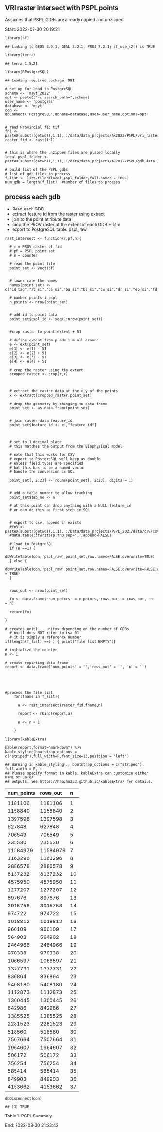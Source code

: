 ## VRI raster intersect with PSPL points

Assumes that PSPL GDBs are already copied and unzipped

Start: 2022-08-30 20:19:21

    library(sf)

    ## Linking to GEOS 3.9.1, GDAL 3.2.1, PROJ 7.2.1; sf_use_s2() is TRUE

    library(terra)

    ## terra 1.5.21

    library(RPostgreSQL)

    ## Loading required package: DBI

    # set up for load to PostgreSQL
    schema <- 'msyt_2022'
    opt <- paste0("-c search_path=",schema)
    user_name <- 'postgres'
    database <- 'msyt'
    con <- dbConnect('PostgreSQL',dbname=database,user=user_name,options=opt)


    # read Provincial fid tif
    fn1 <- paste0(substr(getwd(),1,1),':/data/data_projects/AR2022/PSPL/vri_raster.tif')
    raster_fid <- rast(fn1)


    # this is where the unzipped files are placed locally
    local_pspl_folder <- paste0(substr(getwd(),1,1),':/data/data_projects/AR2022/PSPL/gdb_data')

    # build list of the PSPL gdbs
    # list of gdb files to process
    f_list <- list.files(local_pspl_folder,full.names = TRUE)
    num_gdb = length(f_list)  #number of files to process

## process each gdb

-   Read each GDB
-   extract feature id from the raster using extract
-   join to the point attribute data
-   crop the PROV raster at the extent of each GDB + 51m
-   export to PostgreSQL table: pspl\_raw

<!-- -->

    rast_intersect <- function(r,pf,n){
      
      # r = PROV raster of fid
      # pf = PSPL point set
      # n = counter
      
      # read the point file
      point_set <- vect(pf)
      
      
      # lower case the names
      names(point_set) <- c("id_tag","at_si","ba_si","bg_si","bl_si","cw_si","dr_si","ep_si","fd_si","hm_si","hw_si","lt_si","lw_si","pa_si","pl_si","pw_si","py_si","sb_si","se_si","ss_si","sw_si","sx_si","yc_si","bapid","pem_spp","bgc_label","tsa_number")
      
      # number points i pspl
      n_points <- nrow(point_set)


      # add id to point data
      point_set$pspl_id <- seq(1:nrow(point_set))


      #crop raster to point extent + 51

      # define extent from p add 1 m all around
      e <- ext(point_set)
      e[1] <- e[1] - 51
      e[2] <- e[2] + 51
      e[3] <- e[3] - 51
      e[4] <- e[4] + 51

      # crop the raster using the extent
      cropped_raster <- crop(r,e)
      
      
      
      # extract the raster data at the x,y of the points
      x <- extract(cropped_raster,point_set)

      # drop the geometry by changing to data frame
      point_set <- as.data.frame(point_set)


      # join raster data feature_id
      point_set$feature_id <- x[,"feature_id"]

      
      
      # set to 1 decimal place 
      # this matches the output from the Biophysical model
      
      # note that this works for CSV
      # export to PostgreSQL will keep as double
      # unless field.types are specified
      # but this has to be a named vector
      # handle the conversion in SQL
      
      point_set[, 2:23] <- round(point_set[, 2:23], digits = 1)

      
      # add a table number to allow tracking
      point_set$tab_no <- n
      
      # at this point can drop anything with a NULL feature_id
      # or can do this as first step in SQL
      

      # export to csv, append if exists
      #fn3 <- paste0(substr(getwd(),1,1),':/Data/data_projects/PSPL_2021/data/csv/csv',n,'.csv')
      #data.table::fwrite(p,fn3,sep=',',append=FALSE)
      
      # load to PostgreSQL
      if (n ==1) {
        dbWriteTable(con,'pspl_raw',point_set,row.names=FALSE,overwrite=TRUE)
      } else {
        dbWriteTable(con,'pspl_raw',point_set,row.names=FALSE,overwrite=FALSE,append = TRUE)
      }
      
      
      rows_out <- nrow(point_set)
      
      fo <- data.frame('num_points' = n_points,'rows_out' = rows_out, 'n' = n)
      
      return(fo)

    }

    # creates unit1 .. unitxx depending on the number of GDBs
      # unit1 does NOT refer to tsa 01
      # it is simply a reference number
    if(length(f_list) ==0 ) { print("file list EMPTY")}

    # initialize the counter
    n <- 1

    # create reporting data frame
    report <- data.frame('num_points' = '','rows_out' = '', 'n' = '')





    #process the file list
        for(fname in f_list){
          
          a <- rast_intersect(raster_fid,fname,n)
          
          report <- rbind(report,a)
          
          n <- n + 1
          
        }

    library(kableExtra)

    kable(report,format="markdown") %>%
    kable_styling(bootstrap_options = c("striped"),full_width=F,font_size=13,position = 'left')

    ## Warning in kable_styling(., bootstrap_options = c("striped"), full_width = F, :
    ## Please specify format in kable. kableExtra can customize either HTML or LaTeX
    ## outputs. See https://haozhu233.github.io/kableExtra/ for details.

<table>
<thead>
<tr class="header">
<th style="text-align: left;">num_points</th>
<th style="text-align: left;">rows_out</th>
<th style="text-align: left;">n</th>
</tr>
</thead>
<tbody>
<tr class="odd">
<td style="text-align: left;"></td>
<td style="text-align: left;"></td>
<td style="text-align: left;"></td>
</tr>
<tr class="even">
<td style="text-align: left;">1181106</td>
<td style="text-align: left;">1181106</td>
<td style="text-align: left;">1</td>
</tr>
<tr class="odd">
<td style="text-align: left;">1158840</td>
<td style="text-align: left;">1158840</td>
<td style="text-align: left;">2</td>
</tr>
<tr class="even">
<td style="text-align: left;">1397598</td>
<td style="text-align: left;">1397598</td>
<td style="text-align: left;">3</td>
</tr>
<tr class="odd">
<td style="text-align: left;">627848</td>
<td style="text-align: left;">627848</td>
<td style="text-align: left;">4</td>
</tr>
<tr class="even">
<td style="text-align: left;">706549</td>
<td style="text-align: left;">706549</td>
<td style="text-align: left;">5</td>
</tr>
<tr class="odd">
<td style="text-align: left;">235530</td>
<td style="text-align: left;">235530</td>
<td style="text-align: left;">6</td>
</tr>
<tr class="even">
<td style="text-align: left;">11584979</td>
<td style="text-align: left;">11584979</td>
<td style="text-align: left;">7</td>
</tr>
<tr class="odd">
<td style="text-align: left;">1163296</td>
<td style="text-align: left;">1163296</td>
<td style="text-align: left;">8</td>
</tr>
<tr class="even">
<td style="text-align: left;">2886578</td>
<td style="text-align: left;">2886578</td>
<td style="text-align: left;">9</td>
</tr>
<tr class="odd">
<td style="text-align: left;">8137232</td>
<td style="text-align: left;">8137232</td>
<td style="text-align: left;">10</td>
</tr>
<tr class="even">
<td style="text-align: left;">4575950</td>
<td style="text-align: left;">4575950</td>
<td style="text-align: left;">11</td>
</tr>
<tr class="odd">
<td style="text-align: left;">1277207</td>
<td style="text-align: left;">1277207</td>
<td style="text-align: left;">12</td>
</tr>
<tr class="even">
<td style="text-align: left;">897676</td>
<td style="text-align: left;">897676</td>
<td style="text-align: left;">13</td>
</tr>
<tr class="odd">
<td style="text-align: left;">3915758</td>
<td style="text-align: left;">3915758</td>
<td style="text-align: left;">14</td>
</tr>
<tr class="even">
<td style="text-align: left;">974722</td>
<td style="text-align: left;">974722</td>
<td style="text-align: left;">15</td>
</tr>
<tr class="odd">
<td style="text-align: left;">1018812</td>
<td style="text-align: left;">1018812</td>
<td style="text-align: left;">16</td>
</tr>
<tr class="even">
<td style="text-align: left;">960109</td>
<td style="text-align: left;">960109</td>
<td style="text-align: left;">17</td>
</tr>
<tr class="odd">
<td style="text-align: left;">564902</td>
<td style="text-align: left;">564902</td>
<td style="text-align: left;">18</td>
</tr>
<tr class="even">
<td style="text-align: left;">2464966</td>
<td style="text-align: left;">2464966</td>
<td style="text-align: left;">19</td>
</tr>
<tr class="odd">
<td style="text-align: left;">970338</td>
<td style="text-align: left;">970338</td>
<td style="text-align: left;">20</td>
</tr>
<tr class="even">
<td style="text-align: left;">1066597</td>
<td style="text-align: left;">1066597</td>
<td style="text-align: left;">21</td>
</tr>
<tr class="odd">
<td style="text-align: left;">1377731</td>
<td style="text-align: left;">1377731</td>
<td style="text-align: left;">22</td>
</tr>
<tr class="even">
<td style="text-align: left;">836864</td>
<td style="text-align: left;">836864</td>
<td style="text-align: left;">23</td>
</tr>
<tr class="odd">
<td style="text-align: left;">5408180</td>
<td style="text-align: left;">5408180</td>
<td style="text-align: left;">24</td>
</tr>
<tr class="even">
<td style="text-align: left;">1112873</td>
<td style="text-align: left;">1112873</td>
<td style="text-align: left;">25</td>
</tr>
<tr class="odd">
<td style="text-align: left;">1300445</td>
<td style="text-align: left;">1300445</td>
<td style="text-align: left;">26</td>
</tr>
<tr class="even">
<td style="text-align: left;">842986</td>
<td style="text-align: left;">842986</td>
<td style="text-align: left;">27</td>
</tr>
<tr class="odd">
<td style="text-align: left;">1385525</td>
<td style="text-align: left;">1385525</td>
<td style="text-align: left;">28</td>
</tr>
<tr class="even">
<td style="text-align: left;">2281523</td>
<td style="text-align: left;">2281523</td>
<td style="text-align: left;">29</td>
</tr>
<tr class="odd">
<td style="text-align: left;">518560</td>
<td style="text-align: left;">518560</td>
<td style="text-align: left;">30</td>
</tr>
<tr class="even">
<td style="text-align: left;">7507664</td>
<td style="text-align: left;">7507664</td>
<td style="text-align: left;">31</td>
</tr>
<tr class="odd">
<td style="text-align: left;">1964607</td>
<td style="text-align: left;">1964607</td>
<td style="text-align: left;">32</td>
</tr>
<tr class="even">
<td style="text-align: left;">506172</td>
<td style="text-align: left;">506172</td>
<td style="text-align: left;">33</td>
</tr>
<tr class="odd">
<td style="text-align: left;">756254</td>
<td style="text-align: left;">756254</td>
<td style="text-align: left;">34</td>
</tr>
<tr class="even">
<td style="text-align: left;">585414</td>
<td style="text-align: left;">585414</td>
<td style="text-align: left;">35</td>
</tr>
<tr class="odd">
<td style="text-align: left;">849903</td>
<td style="text-align: left;">849903</td>
<td style="text-align: left;">36</td>
</tr>
<tr class="even">
<td style="text-align: left;">4153662</td>
<td style="text-align: left;">4153662</td>
<td style="text-align: left;">37</td>
</tr>
</tbody>
</table>

    dbDisconnect(con)

    ## [1] TRUE

Table 1. PSPL Summary

End: 2022-08-30 21:23:42
